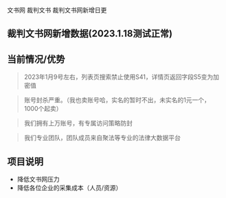 ﻿文书网  裁判文书  裁判文书网新增日更
## 裁判文书网新增数据(2023.1.18测试正常)
## 当前情况/优势
> 2023年1月9号左右，列表页搜索禁止使用S41，详情页返回字段S5变为加密值

> 账号封杀严重。（我也卖账号哈，实名的暂时不出，未实名的1元一个，1000个起卖）

> 我们拥有上万账号，有专属访问策略防封

> 我们专业团队，团队成员来自聚法等专业的法律大数据平台

## 项目说明
- 降低文书网压力
- 降低各位企业的采集成本（人员/资源）

